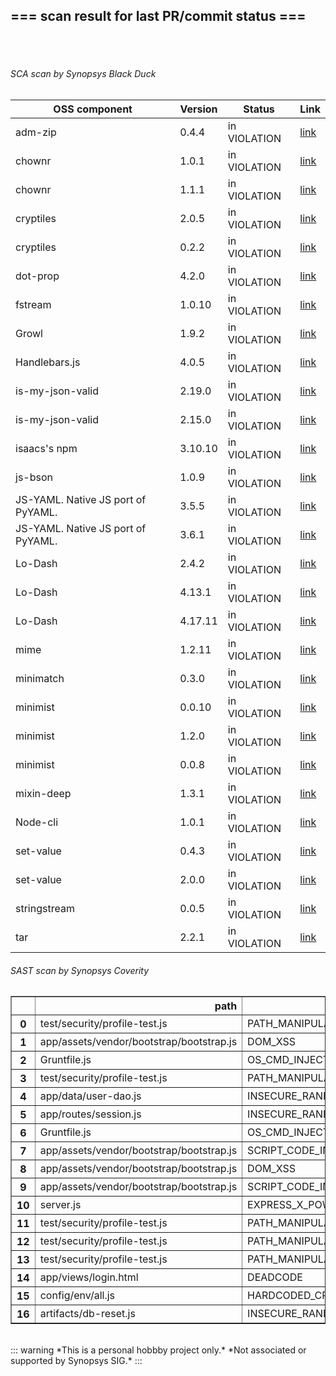 ## === scan result for last PR/commit status === 
<br/><br/>
###### SCA scan by Synopsys Black Duck
|OSS component | Version | Status | Link|
| --- | --- | --- | --- |
|adm-zip|0.4.4| in VIOLATION|[link](https://poc94.blackduck.synopsys.com/api/projects/fdbe6f8a-e0e9-4b4b-96c3-1574f2484e9d/versions/512802cc-0407-402a-9081-e9f7a78554e4/components/f54b4d4d-cf2b-4d26-be63-ec9d8b096e21/versions/00128416-e148-462b-9608-34a746232d02/policy-rules)|
|chownr|1.0.1| in VIOLATION|[link](https://poc94.blackduck.synopsys.com/api/projects/fdbe6f8a-e0e9-4b4b-96c3-1574f2484e9d/versions/512802cc-0407-402a-9081-e9f7a78554e4/components/a0d5c298-9bcc-43fa-9042-3a6ca1b603e3/versions/3d0e5859-2ca4-4b29-9bc9-0fe6d738f7ca/policy-rules)|
|chownr|1.1.1| in VIOLATION|[link](https://poc94.blackduck.synopsys.com/api/projects/fdbe6f8a-e0e9-4b4b-96c3-1574f2484e9d/versions/512802cc-0407-402a-9081-e9f7a78554e4/components/a0d5c298-9bcc-43fa-9042-3a6ca1b603e3/versions/d9004f41-a8a7-4093-9b86-9475d1d45db8/policy-rules)|
|cryptiles|2.0.5| in VIOLATION|[link](https://poc94.blackduck.synopsys.com/api/projects/fdbe6f8a-e0e9-4b4b-96c3-1574f2484e9d/versions/512802cc-0407-402a-9081-e9f7a78554e4/components/bb3e6490-bb4f-4ca5-a95e-413bf194516b/versions/486d02b5-880b-425e-a384-ad38c2fd4609/policy-rules)|
|cryptiles|0.2.2| in VIOLATION|[link](https://poc94.blackduck.synopsys.com/api/projects/fdbe6f8a-e0e9-4b4b-96c3-1574f2484e9d/versions/512802cc-0407-402a-9081-e9f7a78554e4/components/bb3e6490-bb4f-4ca5-a95e-413bf194516b/versions/e6eb8a9b-7645-45cd-a373-cbc3c08209a1/policy-rules)|
|dot-prop|4.2.0| in VIOLATION|[link](https://poc94.blackduck.synopsys.com/api/projects/fdbe6f8a-e0e9-4b4b-96c3-1574f2484e9d/versions/512802cc-0407-402a-9081-e9f7a78554e4/components/851d014d-a2cb-43d4-959d-e892b1b2df43/versions/04c06dec-52eb-4753-83ae-8b0acfb49ce3/policy-rules)|
|fstream|1.0.10| in VIOLATION|[link](https://poc94.blackduck.synopsys.com/api/projects/fdbe6f8a-e0e9-4b4b-96c3-1574f2484e9d/versions/512802cc-0407-402a-9081-e9f7a78554e4/components/80b7ad5b-937f-4645-9b94-7f6fb1b7e95a/versions/03451ef5-26ab-4392-9313-0d3bc4c7a020/policy-rules)|
|Growl|1.9.2| in VIOLATION|[link](https://poc94.blackduck.synopsys.com/api/projects/fdbe6f8a-e0e9-4b4b-96c3-1574f2484e9d/versions/512802cc-0407-402a-9081-e9f7a78554e4/components/af980dc4-74e4-4f31-a4aa-cb9b1c4e2fc4/versions/11bdf468-9a17-4505-ac40-ae73150c9e0c/policy-rules)|
|Handlebars.js|4.0.5| in VIOLATION|[link](https://poc94.blackduck.synopsys.com/api/projects/fdbe6f8a-e0e9-4b4b-96c3-1574f2484e9d/versions/512802cc-0407-402a-9081-e9f7a78554e4/components/c98d0f87-41c4-453b-9cec-5e4ae55a0dbf/versions/0d2b47a0-7104-4437-8574-744005c0a577/policy-rules)|
|is-my-json-valid|2.19.0| in VIOLATION|[link](https://poc94.blackduck.synopsys.com/api/projects/fdbe6f8a-e0e9-4b4b-96c3-1574f2484e9d/versions/512802cc-0407-402a-9081-e9f7a78554e4/components/2b859cbe-d55c-423e-8796-e1929b6d15d9/versions/73acd9b5-5736-46fd-9efd-1bc72fd1854f/policy-rules)|
|is-my-json-valid|2.15.0| in VIOLATION|[link](https://poc94.blackduck.synopsys.com/api/projects/fdbe6f8a-e0e9-4b4b-96c3-1574f2484e9d/versions/512802cc-0407-402a-9081-e9f7a78554e4/components/2b859cbe-d55c-423e-8796-e1929b6d15d9/versions/fb982003-a0c9-4faf-87bb-cb66f81900a9/policy-rules)|
|isaacs's npm|3.10.10| in VIOLATION|[link](https://poc94.blackduck.synopsys.com/api/projects/fdbe6f8a-e0e9-4b4b-96c3-1574f2484e9d/versions/512802cc-0407-402a-9081-e9f7a78554e4/components/bd36dc9a-7753-4258-ba87-72ecba5b55f7/versions/55ae351b-df60-4cf9-ae50-5e92e295f744/policy-rules)|
|js-bson|1.0.9| in VIOLATION|[link](https://poc94.blackduck.synopsys.com/api/projects/fdbe6f8a-e0e9-4b4b-96c3-1574f2484e9d/versions/512802cc-0407-402a-9081-e9f7a78554e4/components/d6f2c226-a8f7-46b6-bf3c-7a9785317e13/versions/87bcd229-6704-4cfe-9259-57caeb62d20c/policy-rules)|
|JS-YAML. Native JS port of PyYAML.|3.5.5| in VIOLATION|[link](https://poc94.blackduck.synopsys.com/api/projects/fdbe6f8a-e0e9-4b4b-96c3-1574f2484e9d/versions/512802cc-0407-402a-9081-e9f7a78554e4/components/a8c1201e-b916-4252-8d6f-8115b179cb0e/versions/b1aa230e-d9e1-4b1f-95cb-c249a430e236/policy-rules)|
|JS-YAML. Native JS port of PyYAML.|3.6.1| in VIOLATION|[link](https://poc94.blackduck.synopsys.com/api/projects/fdbe6f8a-e0e9-4b4b-96c3-1574f2484e9d/versions/512802cc-0407-402a-9081-e9f7a78554e4/components/a8c1201e-b916-4252-8d6f-8115b179cb0e/versions/0acf519c-7bcf-4761-ac85-d5b23d59cd17/policy-rules)|
|Lo-Dash|2.4.2| in VIOLATION|[link](https://poc94.blackduck.synopsys.com/api/projects/fdbe6f8a-e0e9-4b4b-96c3-1574f2484e9d/versions/512802cc-0407-402a-9081-e9f7a78554e4/components/231f0898-c453-415b-91fa-fba6585fdb82/versions/8de18a1b-b252-4f63-9c86-38a48920279f/policy-rules)|
|Lo-Dash|4.13.1| in VIOLATION|[link](https://poc94.blackduck.synopsys.com/api/projects/fdbe6f8a-e0e9-4b4b-96c3-1574f2484e9d/versions/512802cc-0407-402a-9081-e9f7a78554e4/components/231f0898-c453-415b-91fa-fba6585fdb82/versions/a9296a07-eaa6-4638-bd5a-1cfc0f20d8c3/policy-rules)|
|Lo-Dash|4.17.11| in VIOLATION|[link](https://poc94.blackduck.synopsys.com/api/projects/fdbe6f8a-e0e9-4b4b-96c3-1574f2484e9d/versions/512802cc-0407-402a-9081-e9f7a78554e4/components/231f0898-c453-415b-91fa-fba6585fdb82/versions/740cd515-eca7-47ca-b834-bdeaceeadb85/policy-rules)|
|mime|1.2.11| in VIOLATION|[link](https://poc94.blackduck.synopsys.com/api/projects/fdbe6f8a-e0e9-4b4b-96c3-1574f2484e9d/versions/512802cc-0407-402a-9081-e9f7a78554e4/components/5ee678c4-0578-4756-ac44-7ec95d1b6ab2/versions/14bcb2f8-7d42-4cb6-8c9d-ff8235abeb1c/policy-rules)|
|minimatch|0.3.0| in VIOLATION|[link](https://poc94.blackduck.synopsys.com/api/projects/fdbe6f8a-e0e9-4b4b-96c3-1574f2484e9d/versions/512802cc-0407-402a-9081-e9f7a78554e4/components/213461e4-29a5-4b35-b33c-d7f122dffd1f/versions/2f339af9-f6ab-4580-8588-4f8c1b27f09a/policy-rules)|
|minimist|0.0.10| in VIOLATION|[link](https://poc94.blackduck.synopsys.com/api/projects/fdbe6f8a-e0e9-4b4b-96c3-1574f2484e9d/versions/512802cc-0407-402a-9081-e9f7a78554e4/components/5c9476fd-5f82-4a31-bb81-e549abf8cec0/versions/b107e95e-8b9a-469c-80b1-77e2a6fe1685/policy-rules)|
|minimist|1.2.0| in VIOLATION|[link](https://poc94.blackduck.synopsys.com/api/projects/fdbe6f8a-e0e9-4b4b-96c3-1574f2484e9d/versions/512802cc-0407-402a-9081-e9f7a78554e4/components/5c9476fd-5f82-4a31-bb81-e549abf8cec0/versions/f8b91b41-6eaa-41a7-a385-f0247a226b14/policy-rules)|
|minimist|0.0.8| in VIOLATION|[link](https://poc94.blackduck.synopsys.com/api/projects/fdbe6f8a-e0e9-4b4b-96c3-1574f2484e9d/versions/512802cc-0407-402a-9081-e9f7a78554e4/components/5c9476fd-5f82-4a31-bb81-e549abf8cec0/versions/c33a2c02-d3ed-41d6-98e8-8adb83821f7d/policy-rules)|
|mixin-deep|1.3.1| in VIOLATION|[link](https://poc94.blackduck.synopsys.com/api/projects/fdbe6f8a-e0e9-4b4b-96c3-1574f2484e9d/versions/512802cc-0407-402a-9081-e9f7a78554e4/components/99e87c8c-8b71-4f75-9a56-66935490f7dd/versions/30809b44-4dc9-4f83-bdd2-197949f170ad/policy-rules)|
|Node-cli|1.0.1| in VIOLATION|[link](https://poc94.blackduck.synopsys.com/api/projects/fdbe6f8a-e0e9-4b4b-96c3-1574f2484e9d/versions/512802cc-0407-402a-9081-e9f7a78554e4/components/d87ecefd-8dbf-43a8-914f-eec15d7cd73d/versions/66edcbd6-676f-442a-8c8d-19ba3754482e/policy-rules)|
|set-value|0.4.3| in VIOLATION|[link](https://poc94.blackduck.synopsys.com/api/projects/fdbe6f8a-e0e9-4b4b-96c3-1574f2484e9d/versions/512802cc-0407-402a-9081-e9f7a78554e4/components/d49b35ba-18ad-4c3b-9564-ea11333d82f5/versions/ef94bd06-6ff9-4074-b1b0-3bb2d1c15f96/policy-rules)|
|set-value|2.0.0| in VIOLATION|[link](https://poc94.blackduck.synopsys.com/api/projects/fdbe6f8a-e0e9-4b4b-96c3-1574f2484e9d/versions/512802cc-0407-402a-9081-e9f7a78554e4/components/d49b35ba-18ad-4c3b-9564-ea11333d82f5/versions/ca956e02-d9f9-4adb-a79b-100da43e01fd/policy-rules)|
|stringstream|0.0.5| in VIOLATION|[link](https://poc94.blackduck.synopsys.com/api/projects/fdbe6f8a-e0e9-4b4b-96c3-1574f2484e9d/versions/512802cc-0407-402a-9081-e9f7a78554e4/components/070f7c72-bfcf-48ea-a16a-bd09eb3df9c4/versions/bfc5f6fa-f0c4-4e0d-9f82-af47acd65ca3/policy-rules)|
|tar|2.2.1| in VIOLATION|[link](https://poc94.blackduck.synopsys.com/api/projects/fdbe6f8a-e0e9-4b4b-96c3-1574f2484e9d/versions/512802cc-0407-402a-9081-e9f7a78554e4/components/76fdd28b-3699-4874-8487-07334d337826/versions/ee0f66ef-7017-4216-a3b5-77e0eb86fa09/policy-rules)|
###### SAST scan by Synopsys Coverity
<table border="1" class="dataframe">
  <thead>
    <tr style="text-align: right;">
      <th></th>
      <th>path</th>
      <th>checker</th>
      <th>severity</th>
    </tr>
  </thead>
  <tbody>
    <tr>
      <th>0</th>
      <td>test/security/profile-test.js</td>
      <td>PATH_MANIPULATION</td>
      <td>audit</td>
    </tr>
    <tr>
      <th>1</th>
      <td>app/assets/vendor/bootstrap/bootstrap.js</td>
      <td>DOM_XSS</td>
      <td>audit</td>
    </tr>
    <tr>
      <th>2</th>
      <td>Gruntfile.js</td>
      <td>OS_CMD_INJECTION</td>
      <td>high</td>
    </tr>
    <tr>
      <th>3</th>
      <td>test/security/profile-test.js</td>
      <td>PATH_MANIPULATION</td>
      <td>audit</td>
    </tr>
    <tr>
      <th>4</th>
      <td>app/data/user-dao.js</td>
      <td>INSECURE_RANDOM</td>
      <td>low</td>
    </tr>
    <tr>
      <th>5</th>
      <td>app/routes/session.js</td>
      <td>INSECURE_RANDOM</td>
      <td>low</td>
    </tr>
    <tr>
      <th>6</th>
      <td>Gruntfile.js</td>
      <td>OS_CMD_INJECTION</td>
      <td>audit</td>
    </tr>
    <tr>
      <th>7</th>
      <td>app/assets/vendor/bootstrap/bootstrap.js</td>
      <td>SCRIPT_CODE_INJECTION</td>
      <td>audit</td>
    </tr>
    <tr>
      <th>8</th>
      <td>app/assets/vendor/bootstrap/bootstrap.js</td>
      <td>DOM_XSS</td>
      <td>audit</td>
    </tr>
    <tr>
      <th>9</th>
      <td>app/assets/vendor/bootstrap/bootstrap.js</td>
      <td>SCRIPT_CODE_INJECTION</td>
      <td>audit</td>
    </tr>
    <tr>
      <th>10</th>
      <td>server.js</td>
      <td>EXPRESS_X_POWERED_BY_ENABLED</td>
      <td>low</td>
    </tr>
    <tr>
      <th>11</th>
      <td>test/security/profile-test.js</td>
      <td>PATH_MANIPULATION</td>
      <td>audit</td>
    </tr>
    <tr>
      <th>12</th>
      <td>test/security/profile-test.js</td>
      <td>PATH_MANIPULATION</td>
      <td>audit</td>
    </tr>
    <tr>
      <th>13</th>
      <td>test/security/profile-test.js</td>
      <td>PATH_MANIPULATION</td>
      <td>audit</td>
    </tr>
    <tr>
      <th>14</th>
      <td>app/views/login.html</td>
      <td>DEADCODE</td>
      <td>medium</td>
    </tr>
    <tr>
      <th>15</th>
      <td>config/env/all.js</td>
      <td>HARDCODED_CREDENTIALS</td>
      <td>medium</td>
    </tr>
    <tr>
      <th>16</th>
      <td>artifacts/db-reset.js</td>
      <td>INSECURE_RANDOM</td>
      <td>low</td>
    </tr>
  </tbody>
</table><br/>::: warning
*This is a personal hobbby project only.*
*Not associated or supported by Synopsys SIG.*
:::
